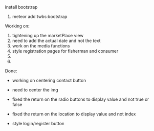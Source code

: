 install bootstrap
1. meteor add twbs:bootstrap

Working on:
1. tightening up the marketPlace view
2. need to add the actual date and not the text
3. work on the media functions
4. style registration pages for fisherman and consumer
5.
6.


Done:
- working on centering contact button
- need to center the img

- fixed the return on the radio buttons to display value and not true or false

- fixed the return on the location to display value and not index

- style login/register button